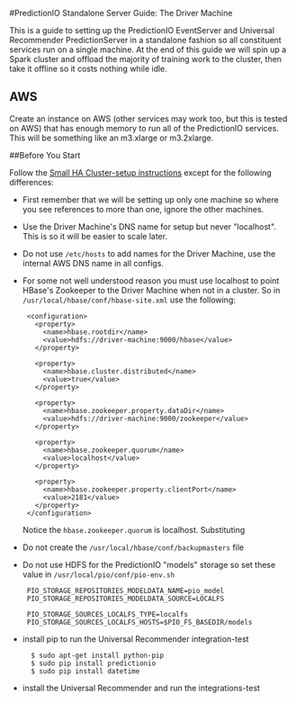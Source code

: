 #PredictionIO Standalone Server Guide: The Driver Machine

This is a guide to setting up the PredictionIO EventServer and Universal Recommender PredictionServer in a standalone fashion so all constituent services run on a single machine. At the end of this guide we will spin up a Spark cluster and offload the majority of training work to the cluster, then take it offline so it costs nothing while idle.

## AWS

Create an instance on AWS (other services may work too, but this is tested on AWS) that has enough memory to run all of the PredictionIO services. This will be something like an m3.xlarge or m3.2xlarge. 

##Before You Start

Follow the [Small HA Cluster-setup instructions](small-ha-cluster-setup.md) except for the following differences:

 - First remember that we will be setting up only one machine so where you see references to more than one, ignore the other machines.
 - Use the Driver Machine's DNS name for setup but never "localhost". This is so it will be easier to scale later. 
 - Do not use `/etc/hosts` to add names for the Driver Machine, use the internal AWS DNS name in all configs. 
 - For some not well understood reason you must use localhost to point HBase's Zookeeper to the Driver Machine when not in a cluster. So in `/usr/local/hbase/conf/hbase-site.xml` use the following: 

		<configuration>
		  <property>
		    <name>hbase.rootdir</name>
		    <value>hdfs://driver-machine:9000/hbase</value>
		  </property>
		
		  <property>
		    <name>hbase.cluster.distributed</name>
		    <value>true</value>
		  </property>
		
		  <property>
		    <name>hbase.zookeeper.property.dataDir</name>
		    <value>hdfs://driver-machine:9000/zookeeper</value>
		  </property>
		
		  <property>
		    <name>hbase.zookeeper.quorum</name>
		    <value>localhost</value>
		  </property>
		
		  <property>
		    <name>hbase.zookeeper.property.clientPort</name>
		    <value>2181</value>
		  </property>
		</configuration>
		
	Notice the `hbase.zookeeper.quorum` is localhost. Substituting 
	
 - Do not create the `/usr/local/hbase/conf/backupmasters` file
 
 - Do not use HDFS for the PredictionIO "models" storage so set these value in `/usr/local/pio/conf/pio-env.sh`
 
 		PIO_STORAGE_REPOSITORIES_MODELDATA_NAME=pio_model
		PIO_STORAGE_REPOSITORIES_MODELDATA_SOURCE=LOCALFS
		
		PIO_STORAGE_SOURCES_LOCALFS_TYPE=localfs
		PIO_STORAGE_SOURCES_LOCALFS_HOSTS=$PIO_FS_BASEDIR/models
		
- install pip to run the Universal Recommender integration-test

		$ sudo apt-get install python-pip
		$ sudo pip install predictionio
		$ sudo pip install datetime
		
- install the Universal Recommender and run the integrations-test

